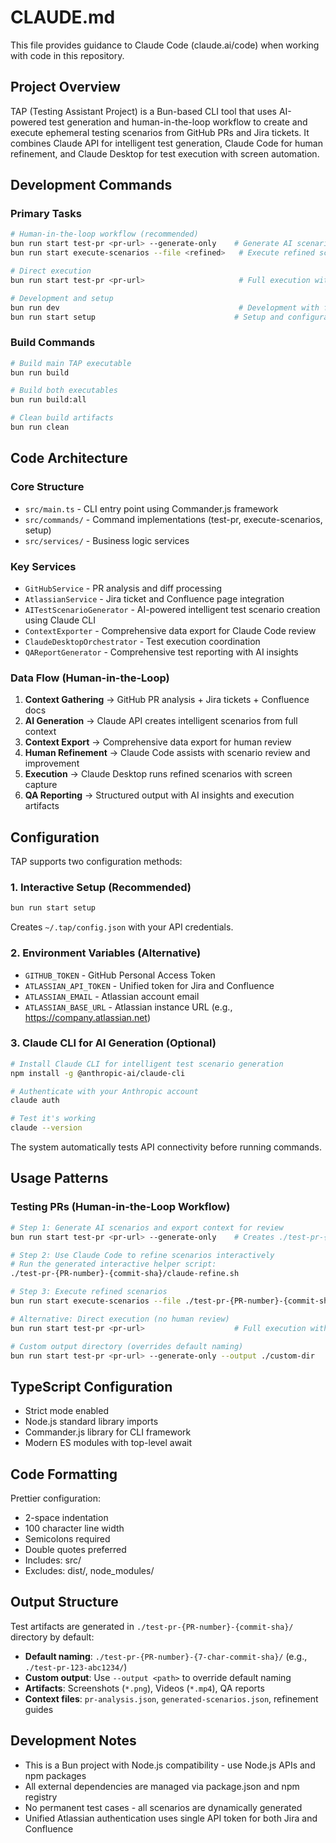 # CLAUDE.md

This file provides guidance to Claude Code (claude.ai/code) when working with code in this repository.

## Project Overview

TAP (Testing Assistant Project) is a Bun-based CLI tool that uses AI-powered test generation and human-in-the-loop workflow to create and execute ephemeral testing scenarios from GitHub PRs and Jira tickets. It combines Claude API for intelligent test generation, Claude Code for human refinement, and Claude Desktop for test execution with screen automation.

## Development Commands

### Primary Tasks

```bash
# Human-in-the-loop workflow (recommended)
bun run start test-pr <pr-url> --generate-only    # Generate AI scenarios + export context
bun run start execute-scenarios --file <refined>   # Execute refined scenarios

# Direct execution
bun run start test-pr <pr-url>                     # Full execution without review

# Development and setup
bun run dev                                        # Development with file watching
bun run start setup                               # Setup and configuration (interactive)
```

### Build Commands

```bash
# Build main TAP executable
bun run build

# Build both executables
bun run build:all

# Clean build artifacts
bun run clean
```

## Code Architecture

### Core Structure

- `src/main.ts` - CLI entry point using Commander.js framework
- `src/commands/` - Command implementations (test-pr, execute-scenarios, setup)
- `src/services/` - Business logic services

### Key Services

- `GitHubService` - PR analysis and diff processing
- `AtlassianService` - Jira ticket and Confluence page integration
- `AITestScenarioGenerator` - AI-powered intelligent test scenario creation using Claude CLI
- `ContextExporter` - Comprehensive data export for Claude Code review
- `ClaudeDesktopOrchestrator` - Test execution coordination
- `QAReportGenerator` - Comprehensive test reporting with AI insights

### Data Flow (Human-in-the-Loop)

1. **Context Gathering** → GitHub PR analysis + Jira tickets + Confluence docs
2. **AI Generation** → Claude API creates intelligent scenarios from full context
3. **Context Export** → Comprehensive data export for human review
4. **Human Refinement** → Claude Code assists with scenario review and improvement
5. **Execution** → Claude Desktop runs refined scenarios with screen capture
6. **QA Reporting** → Structured output with AI insights and execution artifacts

## Configuration

TAP supports two configuration methods:

### 1. Interactive Setup (Recommended)

```bash
bun run start setup
```

Creates `~/.tap/config.json` with your API credentials.

### 2. Environment Variables (Alternative)

- `GITHUB_TOKEN` - GitHub Personal Access Token
- `ATLASSIAN_API_TOKEN` - Unified token for Jira and Confluence
- `ATLASSIAN_EMAIL` - Atlassian account email
- `ATLASSIAN_BASE_URL` - Atlassian instance URL (e.g., https://company.atlassian.net)

### 3. Claude CLI for AI Generation (Optional)

```bash
# Install Claude CLI for intelligent test scenario generation
npm install -g @anthropic-ai/claude-cli

# Authenticate with your Anthropic account
claude auth

# Test it's working
claude --version
```

The system automatically tests API connectivity before running commands.

## Usage Patterns

### Testing PRs (Human-in-the-Loop Workflow)

```bash
# Step 1: Generate AI scenarios and export context for review
bun run start test-pr <pr-url> --generate-only    # Creates ./test-pr-{PR-number}-{commit-sha}/ directory

# Step 2: Use Claude Code to refine scenarios interactively
# Run the generated interactive helper script:
./test-pr-{PR-number}-{commit-sha}/claude-refine.sh

# Step 3: Execute refined scenarios
bun run start execute-scenarios --file ./test-pr-{PR-number}-{commit-sha}/refined-scenarios.json

# Alternative: Direct execution (no human review)
bun run start test-pr <pr-url>                    # Full execution with AI scenarios

# Custom output directory (overrides default naming)
bun run start test-pr <pr-url> --generate-only --output ./custom-dir
```

## TypeScript Configuration

- Strict mode enabled
- Node.js standard library imports
- Commander.js library for CLI framework
- Modern ES modules with top-level await

## Code Formatting

Prettier configuration:

- 2-space indentation
- 100 character line width
- Semicolons required
- Double quotes preferred
- Includes: src/
- Excludes: dist/, node_modules/

## Output Structure

Test artifacts are generated in `./test-pr-{PR-number}-{commit-sha}/` directory by default:

- **Default naming**: `./test-pr-{PR-number}-{7-char-commit-sha}/` (e.g., `./test-pr-123-abc1234/`)
- **Custom output**: Use `--output <path>` to override default naming
- **Artifacts**: Screenshots (`*.png`), Videos (`*.mp4`), QA reports
- **Context files**: `pr-analysis.json`, `generated-scenarios.json`, refinement guides

## Development Notes

- This is a Bun project with Node.js compatibility - use Node.js APIs and npm packages
- All external dependencies are managed via package.json and npm registry
- No permanent test cases - all scenarios are dynamically generated
- Unified Atlassian authentication uses single API token for both Jira and Confluence

